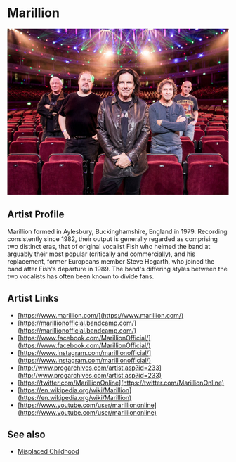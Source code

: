 # Marillion

![](../../assets/artists/Marillion.png)

## Artist Profile

Marillion formed in Aylesbury, Buckinghamshire, England in 1979. Recording consistently since 1982, their output is generally regarded as comprising two distinct eras, that of original vocalist Fish who helmed the band at arguably their most popular (critically and commercially), and his replacement, former Europeans member Steve Hogarth, who joined the band after Fish's departure in 1989. The band's differing styles between the two vocalists has often been known to divide fans.

## Artist Links

- [https://www.marillion.com/](https://www.marillion.com/)
- [https://marillionofficial.bandcamp.com/](https://marillionofficial.bandcamp.com/)
- [https://www.facebook.com/MarillionOfficial/](https://www.facebook.com/MarillionOfficial/)
- [https://www.instagram.com/marillionofficial/](https://www.instagram.com/marillionofficial/)
- [http://www.progarchives.com/artist.asp?id=233](http://www.progarchives.com/artist.asp?id=233)
- [https://twitter.com/MarillionOnline](https://twitter.com/MarillionOnline)
- [https://en.wikipedia.org/wiki/Marillion](https://en.wikipedia.org/wiki/Marillion)
- [https://www.youtube.com/user/marilliononline](https://www.youtube.com/user/marilliononline)


## See also

- [Misplaced Childhood](Misplaced_Childhood.md)
